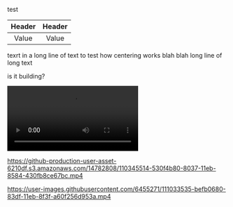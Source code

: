 test

<div align="center">
  
| Header | Header | 
| :---: | :---: |
| Value | Value |

</div>

texrt in a long line of text to test how centering works blah blah long line of long text

is it building?

![demo](https://github-production-user-asset-6210df.s3.amazonaws.com/14782808/110345514-530f4b80-8037-11eb-8584-430fb8ce67bc.mp4)

https://github-production-user-asset-6210df.s3.amazonaws.com/14782808/110345514-530f4b80-8037-11eb-8584-430fb8ce67bc.mp4


https://user-images.githubusercontent.com/6455271/111033535-befb0680-83df-11eb-8f3f-a60f256d953a.mp4

